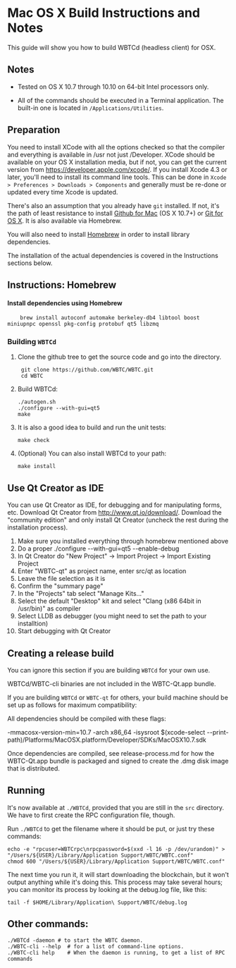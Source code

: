 Mac OS X Build Instructions and Notes
====================================
This guide will show you how to build WBTCd (headless client) for OSX.

Notes
-----

* Tested on OS X 10.7 through 10.10 on 64-bit Intel processors only.

* All of the commands should be executed in a Terminal application. The
built-in one is located in `/Applications/Utilities`.

Preparation
-----------

You need to install XCode with all the options checked so that the compiler
and everything is available in /usr not just /Developer. XCode should be
available on your OS X installation media, but if not, you can get the
current version from https://developer.apple.com/xcode/. If you install
Xcode 4.3 or later, you'll need to install its command line tools. This can
be done in `Xcode > Preferences > Downloads > Components` and generally must
be re-done or updated every time Xcode is updated.

There's also an assumption that you already have `git` installed. If
not, it's the path of least resistance to install [Github for Mac](https://mac.github.com/)
(OS X 10.7+) or
[Git for OS X](https://code.google.com/p/git-osx-installer/). It is also
available via Homebrew.

You will also need to install [Homebrew](http://brew.sh) in order to install library
dependencies.

The installation of the actual dependencies is covered in the Instructions
sections below.

Instructions: Homebrew
----------------------

#### Install dependencies using Homebrew

        brew install autoconf automake berkeley-db4 libtool boost miniupnpc openssl pkg-config protobuf qt5 libzmq

### Building `WBTCd`

1. Clone the github tree to get the source code and go into the directory.

        git clone https://github.com/WBTC/WBTC.git
        cd WBTC

2.  Build WBTCd:

        ./autogen.sh
        ./configure --with-gui=qt5
        make

3.  It is also a good idea to build and run the unit tests:

        make check

4.  (Optional) You can also install WBTCd to your path:

        make install

Use Qt Creator as IDE
------------------------
You can use Qt Creator as IDE, for debugging and for manipulating forms, etc.
Download Qt Creator from http://www.qt.io/download/. Download the "community edition" and only install Qt Creator (uncheck the rest during the installation process).

1. Make sure you installed everything through homebrew mentioned above
2. Do a proper ./configure --with-gui=qt5 --enable-debug
3. In Qt Creator do "New Project" -> Import Project -> Import Existing Project
4. Enter "WBTC-qt" as project name, enter src/qt as location
5. Leave the file selection as it is
6. Confirm the "summary page"
7. In the "Projects" tab select "Manage Kits..."
8. Select the default "Desktop" kit and select "Clang (x86 64bit in /usr/bin)" as compiler
9. Select LLDB as debugger (you might need to set the path to your installtion)
10. Start debugging with Qt Creator

Creating a release build
------------------------
You can ignore this section if you are building `WBTCd` for your own use.

WBTCd/WBTC-cli binaries are not included in the WBTC-Qt.app bundle.

If you are building `WBTCd` or `WBTC-qt` for others, your build machine should be set up
as follows for maximum compatibility:

All dependencies should be compiled with these flags:

 -mmacosx-version-min=10.7
 -arch x86_64
 -isysroot $(xcode-select --print-path)/Platforms/MacOSX.platform/Developer/SDKs/MacOSX10.7.sdk

Once dependencies are compiled, see release-process.md for how the WBTC-Qt.app
bundle is packaged and signed to create the .dmg disk image that is distributed.

Running
-------

It's now available at `./WBTCd`, provided that you are still in the `src`
directory. We have to first create the RPC configuration file, though.

Run `./WBTCd` to get the filename where it should be put, or just try these
commands:

    echo -e "rpcuser=WBTCrpc\nrpcpassword=$(xxd -l 16 -p /dev/urandom)" > "/Users/${USER}/Library/Application Support/WBTC/WBTC.conf"
    chmod 600 "/Users/${USER}/Library/Application Support/WBTC/WBTC.conf"

The next time you run it, it will start downloading the blockchain, but it won't
output anything while it's doing this. This process may take several hours;
you can monitor its process by looking at the debug.log file, like this:

    tail -f $HOME/Library/Application\ Support/WBTC/debug.log

Other commands:
-------

    ./WBTCd -daemon # to start the WBTC daemon.
    ./WBTC-cli --help  # for a list of command-line options.
    ./WBTC-cli help    # When the daemon is running, to get a list of RPC commands
